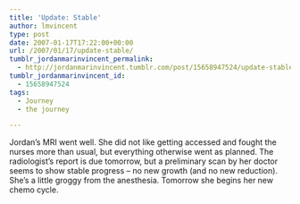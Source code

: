 ```yaml
---
title: 'Update: Stable'
author: lmvincent
type: post
date: 2007-01-17T17:22:00+00:00
url: /2007/01/17/update-stable/
tumblr_jordanmarinvincent_permalink:
  - http://jordanmarinvincent.tumblr.com/post/15658947524/update-stable
tumblr_jordanmarinvincent_id:
  - 15658947524
tags:
  - Journey
  - the journey

---
```

Jordan&rsquo;s MRI went well. She did not like getting accessed and fought the nurses more than usual, but everything otherwise went as planned. The radiologist&rsquo;s report is due tomorrow, but a preliminary scan by her doctor seems to show stable progress &ndash; no new growth (and no new reduction). She&rsquo;s a little groggy from the anesthesia. Tomorrow she begins her new chemo cycle.

<div class="blogger-post-footer">
  <img loading="lazy" width="1" height="1" src="https://blogger.googleusercontent.com/tracker/9039099668816362935-5615676158753446251?l=jordansjourney2.blogspot.com" alt="" />
</div>